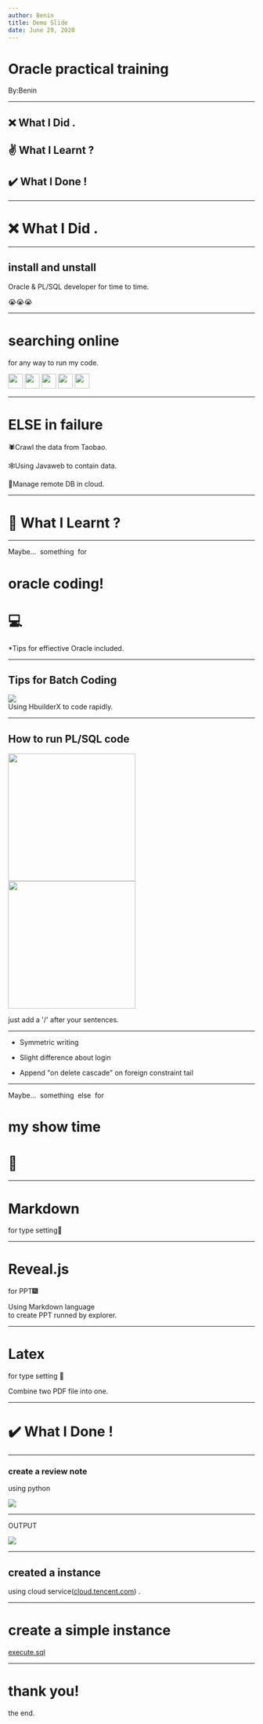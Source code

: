 ```yaml
---
author: Benin
title: Demo Slide
date: June 29, 2020
---
```


# Oracle practical training
By:Benin

---

## ❌ What I Did .

## ✌️ What I Learnt ?

## ✔️ What I Done !

---

# ❌ What I Did .

---

## install and unstall

Oracle & PL/SQL developer for time to time.

😭😭😭

---

# searching online

for any way to run my code.

<img src="img/bing.png" height="30px;" style="border: 0;" />
<img src="img/sougou.png" height="30px;" style="border: 0;" />
<img src="img/360.png" height="30px;" style="border: 0;" />
<img src="img/google.png" height="30px;" style="border: 0;" />
<img src="img/baidu.png " height="30px;" style="border: 0;" />

---

# ELSE in failure
<p>🕷️Crawl the data from Taobao.</p>
<p>🕸️Using Javaweb to contain data.</p>
<p>🤞Manage remote DB in cloud.</p>

---

# 📘 What I Learnt ?

---

<p>
    <font class="fragment">Maybe...&nbsp;</font>
    <font class="fragment">something&nbsp;</font>
    <font class="fragment">for</font>
</p>
<div class="fragment">
    <h1>oracle coding!
    <h1>💻
</div>
<p class="fragment ">*Tips for effiective Oracle included.</p>

---

## Tips for Batch Coding</h2>

<img src="img/quickcode.gif " alt=" "> <br> Using HbuilderX to code rapidly.

---

## How to run PL/SQL code

<img src="img/before.png" height="260px;" style="border: 0;" />
<img src="img/after.png " height="260px;" style="border: 0;" />

just add a '/' after your sentences.

---

- Symmetric writing

- Slight difference about login

- Append "on delete cascade" on foreign constraint tail


---

<p>
    <font class="fragment">Maybe...&nbsp;</font>
    <font class="fragment">something&nbsp;</font>
    <font class="fragment">else&nbsp;</font>
    <font class="fragment">for</font>
</p>
<div class="fragment">
    <h1>my show time
    <h1>🎉
</div>

---

# Markdown

for type setting📑

---

# Reveal.js

for PPT🎆

Using Markdown language <br>to create PPT runned by explorer.

---

# Latex

for type setting 📄

Combine two PDF file into one.

---

# ✔️ What I Done !
    
---

### create a review note

using python

<img src="img/pythoncode.png " alt=" ">

---

OUTPUT

<img src="img/pythonoutput.png " alt=" ">

---

## created a instance

using cloud service(<a href="https://console.cloud.tencent.com/cvm/instance/index?action=TerminateInstances&rid=33 ">cloud.tencent.com</a>) .

---

# create a simple instance

<a href="../execute.sql">execute.sql</a>

---

# thank you!

the end.

